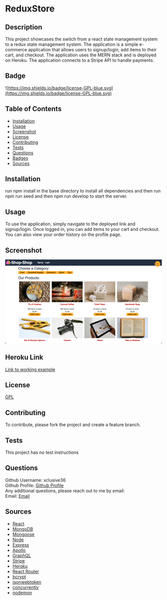 # ReduxStore

## Description

This project showcases the switch from a react state management system to a redux state management system. The application is a simple e-commerce application that allows users to signup/login, add items to their cart, and checkout. The application uses the MERN stack and is deployed on Heroku. The application connects to a Stripe API to handle payments.

## Badge

![https://img.shields.io/badge/license-GPL-blue.svg](https://img.shields.io/badge/license-GPL-blue.svg)

## Table of Contents

- [Installation](#installation)
- [Usage](#usage)
- [Screenshot](#screenshot)
- [License](#license)
- [Contributing](#contributing)
- [Tests](#tests)
- [Questions](#questions)
- [Badges](#badges)
- [Sources](#sources)

## Installation

run npm install in the base directory to install all dependencies and then run npm run seed and then npm run develop to start the server.

## Usage

To use the application, simply navigate to the deployed link and signup/login. Once logged in, you can add items to your cart and checkout. You can also view your order history on the profile page.

## Screenshot

![Screenshot](./ss.png)

## Heroku Link

[Link to working example](https://context2redux-f4ce4a7887db.herokuapp.com/)

## License

[GPL](https://api.github.com/licenses/gpl-2.0)

## Contributing

To contribute, please fork the project and create a feature branch.

## Tests

This project has no test instructions

## Questions

Github Username: xclusive36  
Github Profile: [Github Profile](https://github.com/xclusive36/)  
Any additional questions, please reach out to me by email:  
Email: [Email](mailto:xclusive36@gmail.com)

## Sources

- [React](https://reactjs.org/)
- [MongoDB](https://www.mongodb.com/)
- [Mongoose](https://mongoosejs.com/)
- [Node](https://nodejs.org/en/)
- [Express](https://expressjs.com/)
- [Apollo](https://www.apollographql.com/)
- [GraphQL](https://graphql.org/)
- [Stripe](https://stripe.com/)
- [Heroku](https://www.heroku.com/)
- [React Router](https://reactrouter.com/)
- [bcrypt](https://www.npmjs.com/package/bcrypt)
- [jsonwebtoken](https://www.npmjs.com/package/jsonwebtoken)
- [concurrently](https://www.npmjs.com/package/concurrently)
- [nodemon](https://www.npmjs.com/package/nodemon)